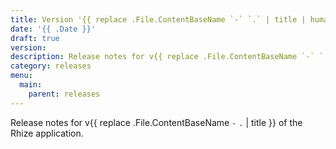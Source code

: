 ```yaml
---
title: Version '{{ replace .File.ContentBaseName `-` `.` | title | humanize }}'
date: '{{ .Date }}'
draft: true 
version:
description: Release notes for v{{ replace .File.ContentBaseName `-` `.` | title }} of the Rhize application
category: releases
menu:
  main:
    parent: releases
---
```


Release notes for v{{ replace .File.ContentBaseName `-` `.` | title }} of the Rhize application.

<!---
## Breaking changes
-
-
## Features

-
-
## Fixes and refactoring

-
-
## Upgrade instructions

1.
1.

Confirm the upgrade succeeded by ...
-->
